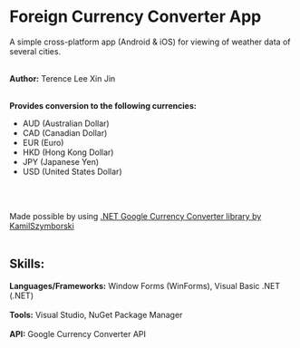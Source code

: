 # Foreign Currency Converter App


A simple cross-platform app (Android & iOS) for viewing of weather data of several cities.<br/><br/>

**Author:** Terence Lee Xin Jin<br/><br/>

**Provides conversion to the following currencies:** 
<ul>
  <li>AUD (Australian Dollar)</li>
  <li>CAD (Canadian Dollar)</li>
  <li>EUR (Euro)</li>
  <li>HKD (Hong Kong Dollar)</li>
  <li>JPY (Japanese Yen)</li>
  <li>USD (United States Dollar)</li>
</ul>
    
<br/><br/>

Made possible by using <a href="https://www.nuget.org/packages/GoogleCurrencyConverter/" target="_blank">.NET Google Currency Converter library by KamilSzymborski</a><br/><br/>



## Skills:
   **Languages/Frameworks:** Window Forms (WinForms), Visual Basic .NET (.NET)<br/><br/>
   **Tools:** Visual Studio, NuGet Package Manager<br/><br/>
   **API:** Google Currency Converter API<br/><br/>

